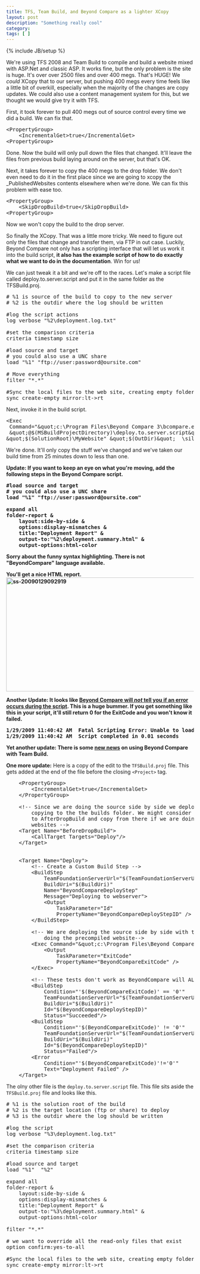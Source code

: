 ```yaml
---
title: TFS, Team Build, and Beyond Compare as a lighter XCopy
layout: post
description: "Something really cool"
category:
tags: [ ] 
---
```

{% include JB/setup %}



We're using TFS 2008 and Team Build to compile and build a website mixed with ASP.Net and classic ASP. It works fine, but the only problem is the site is huge. It's over over 2500 files and over 400 megs. That's HUGE! We <em>could</em> XCopy that to our server, but pushing 400 megs every time feels like a little bit of overkill, especially when the majority of the changes are copy updates. We could also use a content management system for this, but we thought we would give try it with TFS.

First, it took forever to pull 400 megs out of source control every time we did a build. We can fix that.
<pre name="code" language="xml">&lt;PropertyGroup&gt;
    &lt;IncrementalGet&gt;true&lt;/IncrementalGet&gt;
&lt;PropertyGroup&gt;</pre>
Done. Now the build will only pull down the files that changed. It'll leave the files from previous build laying around on the server, but that's OK.

Next, it takes forever to copy the 400 megs to the drop folder.  We don't even need to do it in the first place since we are going to xcopy the _PublishedWebsites contents elsewhere when we're done. We can fix this problem with ease too.
<pre name="code" language="xml" >&lt;PropertyGroup&gt;
    &lt;SkipDropBuild&gt;true&lt;/SkipDropBuild&gt;
&lt;PropertyGroup&gt;</pre>
Now we won't copy the build to the drop server.

So finally the XCopy. That was a little more tricky. We need to figure out only the files that change and transfer them, via FTP in out case. Luckily, Beyond Compare not only has a scripting interface that will let us work it into the build script, <strong>it also has the example script of how to do exactly what we want to do in the documentation</strong>. Win for us!

We can just tweak it a bit and we're off to the races. Let's make a script file called deploy.to.server.script and put it in the same folder as the TFSBuild.proj.
<pre name="code" language="ruby" ># %1 is source of the build to copy to the new server
# %2 is the outdir where the log should be written

#log the script actions
log verbose "%2\deployment.log.txt"

#set the comparison criteria
criteria timestamp size

#load source and target
# you could also use a UNC share
load "%1" "ftp://user:password@oursite.com"

# Move everything
filter "*.*"

#Sync the local files to the web site, creating empty folders
sync create-empty mirror:lt-&gt;rt</pre>
Next, invoke it in the build script.
<pre name="code" language="xml" >&lt;Exec
 Command="&amp;quot;c:\Program Files\Beyond Compare 3\bcompare.exe"
 &amp;quot;@$(MSBuildProjectDirectory)\deploy.to.server.script&amp;quot;
&amp;quot;$(SolutionRoot)\MyWebsite" &amp;quot;$(OutDir)&amp;quot;  \silent \closescript" &gt;</pre>
We're done. It'll only copy the stuff we've changed and we've taken our build time from 25 minutes down to less than one.

<strong>Update:<strong> If you want to keep an eye on what you're moving, add the following steps in the Beyond Compare script.</strong></strong>

<strong><strong>
<pre name="code" language="ruby" >#load source and target
# you could also use a UNC share
load "%1" "ftp://user:password@oursite.com"

expand all
folder-report &amp;
    layout:side-by-side &amp;
    options:display-mismatches &amp;
    title:"Deployment Report" &amp;
    output-to:"%2\deployment.summary.html" &amp;
    output-options:html-color</pre>
Sorry about the funny syntax highlighting. There is not "BeyondCompare" language available.

You'll get a nice HTML report.
<img class="alignnone size-full wp-image-611" title="ss-20090129092919" src="/wp-content/uploads/2009/01/ss-20090129092919.png" alt="ss-20090129092919" width="726" height="306" />

<strong>Another Update:</strong> It looks like <a href="http://www.scootersoftware.com/vbulletin/showthread.php?t=3753">Beyond Compare will <em>not</em> tell you if an error occurs during the script</a>. This is a huge bummer. If you get something like this in your script, it'll still return 0 for the ExitCode and you won't know it failed.
<pre>1/29/2009 11:40:42 AM  Fatal Scripting Error: Unable to load base folder
1/29/2009 11:40:42 AM  Script completed in 0.01 seconds</pre>
<strong>Yet another update:</strong> There is some <a href="/2009/01/30/update-on-beyond-compare-inside-team-build-and-why-im-starting-to-hate-tfs/">new news</a> on using Beyond Compare with Team Build.

</strong></strong>

<strong>One more update:</strong> Here is a copy of the edit to the <code>TFSBuild.proj</code> file. This gets added at the end of the file before the closing <code>&lt;Project></code> tag.

<pre language="xml" name="code">
 	&lt;PropertyGroup>
		&lt;IncrementalGet>true&lt;/IncrementalGet>
	&lt;/PropertyGroup>

	&lt;!-- Since we are doing the source side by side we deploy before 
		copying to the the builds folder. We might consider changing this
		to AfterDropBuild and copy from there if we are doing the precompiled
		websites -->
	&lt;Target Name="BeforeDropBuild">
		&lt;CallTarget Targets="Deploy"/>     
	&lt;/Target>


	&lt;Target Name="Deploy">
		&lt;!-- Create a Custom Build Step -->
		&lt;BuildStep 
			TeamFoundationServerUrl="$(TeamFoundationServerUrl)" 
			BuildUri="$(BuildUri)" 
			Name="BeyondCompareDeployStep" 
			Message="Deploying to webserver">
			&lt;Output 
				TaskParameter="Id" 
				PropertyName="BeyondCompareDeployStepID" />
		&lt;/BuildStep>

		&lt;!-- We are deploying the source side by side with the pages instead of 
			doing the precompiled website-->
		&lt;Exec Command="&amp;quot;c:\Program Files\Beyond Compare 3\bcompare.exe&amp;quot; &amp;quot;@$(MSBuildProjectDirectory)\deploy.to.server.script&quot; &amp;quot;$(SolutionRoot)\source&amp;quot;  &amp;quot;\\myWebserver\path\to\mysite&amp;quot;  &amp;quot;$(DropLocation)\$(BuildNumber)&amp;quot;  \silent \closescript" >
			&lt;Output 
				TaskParameter="ExitCode" 
				PropertyName="BeyondCompareExitCode" />
		&lt;/Exec>

		&lt;!-- These tests don't work as BeyondCompare will ALWAYS exit with code 0 from script -->
		&lt;BuildStep 
			Condition="'$(BeyondCompareExitCode)' == '0'" 
			TeamFoundationServerUrl="$(TeamFoundationServerUrl)" 
			BuildUri="$(BuildUri)" 
			Id="$(BeyondCompareDeployStepID)" 
			Status="Succeeded"/>
		&lt;BuildStep 
			Condition="'$(BeyondCompareExitCode)' != '0'" 
			TeamFoundationServerUrl="$(TeamFoundationServerUrl)" 
			BuildUri="$(BuildUri)" 
			Id="$(BeyondCompareDeployStepID)" 
			Status="Failed"/>		
		&lt;Error 
			Condition="'$(BeyondCompareExitCode)'!='0'"  
			Text="Deployment Failed" />
	&lt;/Target>
</pre>

The olny other file is the <code>deploy.to.server.script</code> file. This file sits aside the <code>TFSBuild.proj</code> file and looks like this.
<pre language="ruby" name="code">
# %1 is the solution root of the build
# %2 is the target location (ftp or share) to deploy
# %3 is the outdir where the log should be written

#log the script
log verbose "%3\deployment.log.txt"

#set the comparison criteria
criteria timestamp size

#load source and target
load "%1"  "%2"

expand all 
folder-report &
    layout:side-by-side &
    options:display-mismatches &
    title:"Deployment Report" &
    output-to:"%3\deployment.summary.html" &
    output-options:html-color

filter "*.*"

# we want to override all the read-only files that exist
option confirm:yes-to-all

#Sync the local files to the web site, creating empty folders
sync create-empty mirror:lt->rt
</pre>
